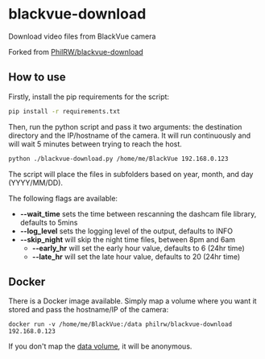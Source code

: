 # blackvue-download
Download video files from BlackVue camera

Forked from [PhilRW/blackvue-download](https://github.com/PhilRW/blackvue-download)

## How to use
Firstly, install the pip requirements for the script:
```bash
pip install -r requirements.txt
```

Then, run the python script and pass it two arguments: the destination directory and the IP/hostname of the camera.
It will run continuously and will wait 5 minutes between trying to reach the host.

```bash
python ./blackvue-download.py /home/me/BlackVue 192.168.0.123 
```

The script will place the files in subfolders based on year, month, and day (YYYY/MM/DD).

The following flags are available:
- **--wait_time** sets the time between rescanning the dashcam file library, defaults to 5mins
- **--log_level** sets the logging level of the output, defaults to INFO
- **--skip_night** will skip the night time files, between 8pm and 6am
    - **--early_hr** will set the early hour value, defaults to 6 (24hr time)
    - **--late_hr** will set the late hour value, defaults to 20 (24hr time)


## Docker

There is a Docker image available. Simply map a volume where you want it stored and pass the hostname/IP of the camera:

`docker run -v /home/me/BlackVue:/data philrw/blackvue-download 192.168.0.123`

If you don't map the [data volume](https://docs.docker.com/storage/), it will be anonymous.